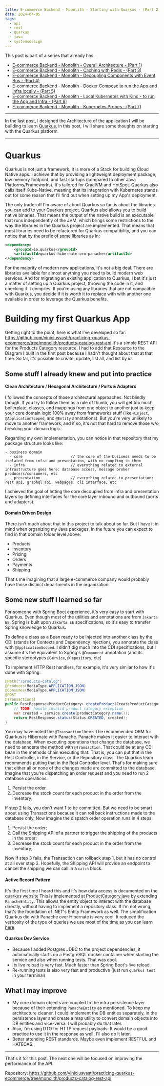 ```yaml
---
title: E-commerce Backend - Monolith - Starting with Quarkus - (Part 2)
date: 2024-04-05
tags:
  - api
  - rest
  - quarkus
  - java
  - systemsdesign
---
```

This post is part of a series that already has:
- [E-commerce Backend - Monolith - Overall Architecture - (Part 1)](https://vinisantos.dev/posts/e-commerce-backend-from-monolith-to-microservices-with-quarkus-part-1)
- [E-commerce Backend - Monolith - Caching with Redis - (Part 3)](https://vinisantos.dev/posts/e-commerce-backend-from-monolith-to-microservices-with-quarkus-part-3)
- [E-commerce Backend - Monolith - Decoupling Components with Event Bus - (Part 4)](https://vinisantos.dev/posts/e-commerce-backend-from-monolith-to-microservices-with-quarkus-part-4)
- [E-commerce Backend - Monolith - Docker Compose to run the App and Infra locally - (Part 5)](https://vinisantos.dev/posts/e-commerce-backend-from-monolith-to-microservices-with-quarkus-part-5)
- [E-commerce Backend - Monolith - Local Kubernetes with Kind - to run the App and Infra - (Part 6)](https://vinisantos.dev/posts/e-commerce-backend-from-monolith-to-microservices-with-quarkus-part-6)
- [E-commerce Backend - Monolith - Kubernetes Probes - (Part 7)](https://vinisantos.dev/posts/e-commerce-backend-from-monolith-to-microservices-with-quarkus-part-7)

---

In the last post, I designed the Architecture of the application I will be building to learn [Quarkus](https://quarkus.io).
In this post, I will share some thoughts on starting with the Quarkus platform.

---

# Quarkus
Quarkus is not just a framework, it is more of a Stack for building Cloud Native apps.
I achieve that by providing a lightweight deployment package, low memory footprint, and fast startups (compared to other Java Platforms/Frameworks). It's tailored for GraalVM and HotSpot.
Quarkus also calls itself Kube-Native, meaning that its integration with Kubernetes stands out for some reason that I'll find out when setting up my App's deployment.

The only trade-off I'm aware of about Quarkus so far, is about the libraries you can add to your Quarkus project.
Quarkus also allows you to build native binaries. That means the output of the native build is an executable that runs independently of the JVM, which brings some restrictions to the way the libraries in the Quarkus project are implemented.
That means that most libraries need to be refactored for Quarkus compatibility, and you can notice that by the prefix of some libraries as in:

```xml
<dependency>
	<groupId>io.quarkus</groupId>
	<artifactId>quarkus-hibernate-orm-panache</artifactId>
</dependency>
```

For the majority of modern new applications, it's not a big deal.
There are libraries available for almost anything you need to build modern web services.
And for migrating an existing application to Quarkus, I bet it's just a matter of setting up a Quarkus project, throwing the code in it, and checking if it compiles. If you're using any libraries that are not compatible with Quarkus, you decide if it is worth it to replace with with another one available in order to leverage the Quarkus benefits.
# Building my first Quarkus App
Getting right to the point, here is what I've developed so far: https://github.com/viniciusvasti/practicing-quarkus-ecommerce/tree/monolith/products-catalog-rest-api
It's a simple REST API for the Products Category resource.
I had to add that Resource to the Diagram I built in the first post because I hadn't thought about that at that time.
So far, it's possible to create, update, list all, and list by id.
## Some stuff I already knew and put into practice
#### Clean Architecture / Hexagonal Architecture / Ports & Adapters
I followed the concepts of those architectural approaches.
Not blindly though. If you try to follow them as a rule of thumb, you will get too much boilerplate, classes, and mappings from one object to another just to keep your core domain logic 100% away from frameworks stuff (like `@Inject`, `@ApplicationScoped`, and `@Entity` annotations).
But you're very unlikely to move to another framework, and if so, it's not that hard to remove those w/o breaking your domain logic.

Regarding my own implementation, you can notice in that repository that my package structure looks like:

```
- business domain
  - core                      // the core of the business needs to be isolated from infra and presentation, with no coupling to them
  - infra                     // everything related to external infrastructure goes here: database access, message broker producers/consumers, etc 
  - presentation              // everything related to presentation: rest api, graphql api, webpages, cli interface, etc
```

I achieved the goal of letting the core decoupled from infra and presentation layers by defining interfaces for the core layer inbound and outbound (ports and adapters).
#### Domain Driven Design
There isn't much about that in this project to talk about so far. But I have it in mind when organizing my Java packages.
In the future you can expect to find in that domain folder level above:
- Products
- Inventory
- Pricing
- Orders
- Payments
- Shipping

That's me imagining that a large e-commerce company would probably have those distinct departments in the organization.
## Some new stuff I learned so far
For someone with Spring Boot experience, it's very easy to start with Quarkus.
Even though most of the utilities and annotations are from `Jakarta EE`, Spring is built upon `Jakarta EE` specifications, so it's easy to transfer Spring knowledge to Quarkus.

To define a class as a Bean ready to be Injected into another class by the CDI (stands for Contexts and Dependency Injection), you annotate the class with `@ApplicationScoped`. I didn't dig much into the CDI specifications, but I assume it's the equivalent to Spring's `@Component` annotation (and its specific stereotypes `@Service`, `@Repository`, etc)

To implement HTTP Rest handlers, for example, it's very similar to how it's done with Spring:

```Java
@Path("/products-catalog")
@Produces(MediaType.APPLICATION_JSON)
@Consumes(MediaType.APPLICATION_JSON)
@POST
@Transactional
public RestResponse<ProductCategory> createProduct(CreateProductCategoryDTO productCategory) {
	// TODO: handle invalid product category exception
	var created = service.create(productCategory.name());
	return RestResponse.status(Status.CREATED, created);
}
```

You may have noted the `@Transaction` there.
The recommended ORM for Quarkus is Hibernate with Panache. Panache makes it easier to interact with the database.
When executing operations that change the database, we need to annotate the method with `@Transaction`. That could be at any CDI bean in the methods chain executing that. That is, you can put that in the Rest Controller, in the Service, or the Repository class.
The Quarkus team recommends putting that in the Rest Controller level.
That's for making sure that either all or none of the changes made are committed to the database.
Imagine that you're dispatching an order request and you need to run 2 database operations:
1. Persist the order.
2. Decrease the stock count for each product in the order from the inventory;

If step 2 fails, you don't want 1 to be committed.
But we need to be smart about using Transactions because it can roll back instructions made to the database only.
Now imagine the dispatch order operation runs in 4 steps:
1. Persist the order;
2. Call the Shipping API of a partner to trigger the shipping of the products in the order;
3. Decrease the stock count for each product in the order from the inventory;

Now if step 3 fails, the Transaction can rollback step 1, but it has no control at all over step 3. Hopefully, the Shipping API will provide an endpoint to cancel the shipping we can call in a `catch` block.
#### Active Record Pattern
It's the first time I heard this and it's how data access is documented on the [quarkus website](https://quarkus.io)
This is implemented at [ProductCategory.java](https://github.com/viniciusvasti/practicing-quarkus-ecommerce/blob/monolith/products-catalog-rest-api/ecommerce-monolith/src/main/java/org/vas/product/catalog/core/domain/ProductCategory.java) by extending `PanacheEntity`.
This allows the entity object to interact with the database directly, without having to implement a repository class.
If I'm not wrong, that's the foundation of .NET's Entity Framework as well.
The simplification Quarkus did with Panache over Hibernate is very cool. It reduced the verbosity of the type of queries we use most of the time as you can learn [here](https://quarkus.io/guides/hibernate-orm-panache#simplified-queries).
#### Quarkus Dev Service
- Because I added Postgres JDBC to the project dependencies, it automatically starts up a PostgreSQL docker container when starting the service and also when running tests. That was cool.
- Its live reload is very fast. Much faster than Spring Boot's live reload.
- Re-running tests is also very fast and productive (just run `quarkus test` in your terminal)
## What I may improve
- My core domain objects are coupled to the infra persistence layer because of their extending `PanacheEntity` as mentioned. To keep my architecture cleaner, I could implement the DB entities separately, in the persistence layer and create a map utility to convert domain objects into DB entities and vice-versa. I will probably do that later.
- Also, I'm using DTO for HTTP request payloads. It would be a good practice to use it in the response as well. I'll also do it later.
- Better attending REST standards. Maybe even implement RESTFUL and HATEOAS.

---

That's it for this post. The next one will be focused on improving the performance of the API.

Repository: https://github.com/viniciusvasti/practicing-quarkus-ecommerce/tree/monolith/products-catalog-rest-api